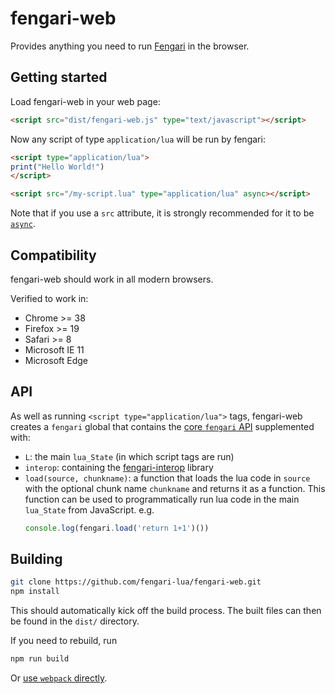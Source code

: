 # fengari-web

Provides anything you need to run [Fengari](https://github.com/fengari-lua/fengari) in the browser.

## Getting started

Load fengari-web in your web page:

```html
<script src="dist/fengari-web.js" type="text/javascript"></script>
```

Now any script of type `application/lua` will be run by fengari:

```html
<script type="application/lua">
print("Hello World!")
</script>

<script src="/my-script.lua" type="application/lua" async></script>
```

Note that if you use a `src` attribute, it is strongly recommended for it to be [`async`](https://developer.mozilla.org/en-US/docs/Web/HTML/Element/script#attr-async).


## Compatibility

fengari-web should work in all modern browsers.

Verified to work in:

  - Chrome >= 38
  - Firefox >= 19
  - Safari >= 8
  - Microsoft IE 11
  - Microsoft Edge


## API

As well as running `<script type="application/lua">` tags, fengari-web creates a `fengari` global that contains the [core `fengari` API](https://github.com/fengari-lua/fengari#the-js-api) supplemented with:

  - `L`: the main `lua_State` (in which script tags are run)
  - `interop`: containing the [fengari-interop](https://github.com/fengari-lua/fengari-interop) library
  - `load(source, chunkname)`: a function that loads the lua code in `source` with the optional chunk name `chunkname` and returns it as a function.
    This function can be used to programmatically run lua code in the main `lua_State` from JavaScript. e.g.
    ```js
    console.log(fengari.load('return 1+1')())
    ```


## Building

```bash
git clone https://github.com/fengari-lua/fengari-web.git
npm install
```

This should automatically kick off the build process.
The built files can then be found in the `dist/` directory.

If you need to rebuild, run

```bash
npm run build
```

Or [use `webpack` directly](https://webpack.js.org/api/cli/).
